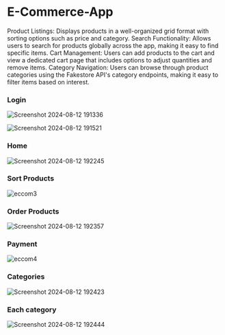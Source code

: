 
# E-Commerce-App
Product Listings: Displays products in a well-organized grid format with sorting options such as price and category.
Search Functionality: Allows users to search for products globally across the app, making it easy to find specific items.
Cart Management: Users can add products to the cart and view a dedicated cart page that includes options to adjust quantities and remove items.
Category Navigation: Users can browse through product categories using the Fakestore API's category endpoints, making it easy to filter items based on interest.



### Login
![Screenshot 2024-08-12 191336](https://github.com/user-attachments/assets/6d8e1b01-03d3-43a8-ab25-fbf6e16458c4)


![Screenshot 2024-08-12 191521](https://github.com/user-attachments/assets/f05ed5cd-d6dd-4264-9694-364c74f9c8a0)

### Home
![Screenshot 2024-08-12 192245](https://github.com/user-attachments/assets/4914f277-4c1a-4222-943c-8419c62eb3a9)

### Sort Products
![eccom3](https://github.com/user-attachments/assets/84f09db4-29d0-46f0-b169-ead697d13932)

### Order Products
![Screenshot 2024-08-12 192357](https://github.com/user-attachments/assets/392cd816-c1b4-4fc4-aab7-f27cfdeb357b)

### Payment
![eccom4](https://github.com/user-attachments/assets/3db5f961-35b3-4f90-886c-3c00ec41e160)

### Categories
![Screenshot 2024-08-12 192423](https://github.com/user-attachments/assets/99190ff5-110c-4854-b0ff-bdacc8b76d25)


### Each category
![Screenshot 2024-08-12 192444](https://github.com/user-attachments/assets/93d395a9-ab10-4438-b2f6-e299e4b7f4fe)
